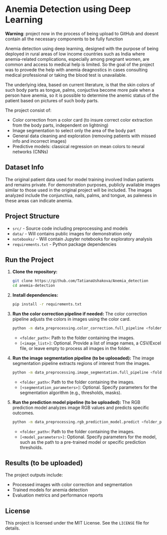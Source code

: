 # Anemia Detection using Deep Learning

**Warning**: project now in the process of being upload to GitHub and doesnt contain all the necessary components to be fully function

Anemia detection using deep learning, designed with the purpose of being deployed in rural areas of low income countries such as India where anemia-related complications, especially among pregnant women, are common and access to medical help is limited. So the goal of the project was to provede the help with anemia deagnostics in cases consulting medical professional or taking the blood test is unavailable.

The underlying idea, based on current literature, is that the skin colors of such body parts as tongue, palms, conjuctiva become more pale when a person have anemia, so it is possible to determine the anemic status of the patient based on pictures of such body parts.

The project consist of:

- Color correction from a color card (to insure correct color extraction from the body parts, independent on lightning)
- Image segmentation to select only the area of the body part
- General data cleaning and exploration (removing patients with missed info and incorrect images)
- Predictive models: classical regression on mean colors to neural networks (CNNs)

## Dataset Info
The original patient data used for model training involved Indian patients and remains private. For demonstration purposes, publicly available images similar to those used in the original project will be included. The images analyzed include the conjunctiva, nails, palms, and tongue, as paleness in these areas can indicate anemia.

## Project Structure
- `src/` - Source code including preprocessing and models
- `data/` - Will contains public images for demonstration only
- `notebooks/` - Will contain Jupyter notebooks for exploratory analysis
- `requirements.txt` - Python package dependencies

## Run the Project
1. **Clone the repository:**
   ```bash
   git clone https://github.com/TatianaUshakova/Anemia_detection
   cd anemia-detection
   ```
2. **Install dependencies:**
   ```bash
   pip install -r requirements.txt
   ```
3. **Run the color correction pipeline if needed:**
   The color correction pipeline adjusts the colors in images using the color card.
   ```bash
   python -m data_preprocessing.color_correction.full_pipeline <folder_path> [<image_list>]
   ```
   - `<folder_path>`: Path to the folder containing the images.
   - `[<image_list>]`: Optional. Provide a list of image names, a CSV/Excel file, or leave empty to process all images in the folder.

4. **Run the image segmentation pipeline (to be uplooaded):**
   The image segmentation pipeline extracts regions of interest from the images.
   ```bash
   python -m data_preprocessing.image_segmentation.full_pipeline <folder_path> [<segmentation_parameters>]
   ```
   - `<folder_path>`: Path to the folder containing the images.
   - `[<segmentation_parameters>]`: Optional. Specify parameters for the segmentation algorithm (e.g., thresholds, masks).

5. **Run the prediction model pipeline (to be uploaded):**
   The RGB prediction model analyzes image RGB values and predicts specific outcomes.
   ```bash
   python -m data_preprocessing.rgb_prediction_model.predict <folder_path> [<model_parameters>]
   ```
   - `<folder_path>`: Path to the folder containing the images.
   - `[<model_parameters>]`: Optional. Specify parameters for the model, such as the path to a pre-trained model or specific prediction thresholds.


## Results (to be uploaded)
The project outputs include:
- Processed images with color correction and segmentation
- Trained models for anemia detection
- Evaluation metrics and performance reports

## License
This project is licensed under the MIT License. See the `LICENSE` file for details.


